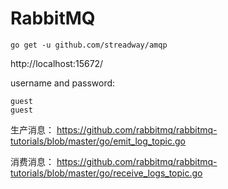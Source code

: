 # RabbitMQ

```
go get -u github.com/streadway/amqp
```

http://localhost:15672/

username and password:
```
guest
guest
```


生产消息：
https://github.com/rabbitmq/rabbitmq-tutorials/blob/master/go/emit_log_topic.go

消费消息：
https://github.com/rabbitmq/rabbitmq-tutorials/blob/master/go/receive_logs_topic.go
